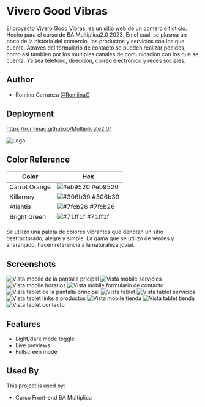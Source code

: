 
# Vivero Good Vibras

El proyecto Vivero Good Vibras, es un sitio web de un comercio ficticio. Hecho para el curso de BA Multiplica2.0 2023.
En el cual, se plasma un poco de la historia del comercio, los productos y servicios con los que cuenta. Atraves del formulario de contacto se pueden realizar pedidos, como asi tambien por los multiples canales de comunicacion con los que se cuenta. Ya sea telefono, direccion, correo electronico y redes sociales.





## Author

- Romina Carranza [@RomiinaC](https://github.com/RomiinaC)


## Deployment

https://romiinac.github.io/Multiplicate2.0/




![Logo](https://romiinac.github.io/Multiplicate2.0/images/Good_Vibras-removebg-preview.png)

## Color Reference

| Color             | Hex                                                                |
| ----------------- | ------------------------------------------------------------------ |
| Carrot Orange | ![#eb9520](https://via.placeholder.com/10/eb9520?text=+) #eb9520 |
| Killarney | ![#306b39](https://via.placeholder.com/10/306b39?text=+) #306b39 |
| Atlantis | ![#7fcb26](https://via.placeholder.com/10/7fcb26?text=+) #7fcb26 |
| Bright Green | ![#71ff1f](https://via.placeholder.com/10/71ff1f?text=+) #71ff1f |

Se utilizo una paleta de colores vibrantes que denotan un sitio destructurado, alegre y simple.
La gama que se utilizo de verdes y anaranjado, hacen referencia a la naturaleza jovial. 

## Screenshots

![Vista mobile de la pantalla pricipal](images/Screenshot/Screenshot.jpg)
![Vista mobile servicios](images/Screenshot/Screenshot_1.jpg)
![Vista mobile horarios](images/Screenshot/Screenshot_2.jpg)
![Vista mobile formulario de contacto](images/Screenshot/Screenshot_5.jpg)
![Vista tablet de la pantalla principal](images/Screenshot/Screenshot_6.jpg)
![Vista tablet ](images/Screenshot/Screenshot_7.jpg)
![Vista tablet servicios](images/Screenshot/Screenshot_8.jpg)
![Vista tablet links a productos](images/Screenshot/Screenshot_9.jpg)
![Vista mobile tienda](images/Screenshot/Screenshot_14.jpg)
![Vista tablet tienda](images/Screenshot/Screenshot_12.jpg)
![Vista tablet contacto](images/Screenshot/Screenshot_10.jpg)


## Features

- Light/dark mode toggle
- Live previews
- Fullscreen mode



## Used By

This project is used by:

- Curso Front-end BA Multiplica


